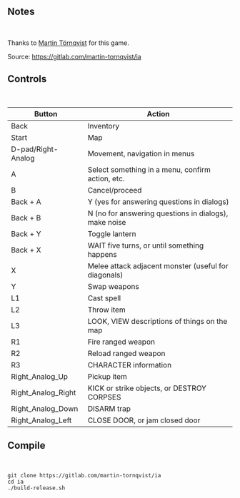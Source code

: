 
## Notes
<br/>

Thanks to [Martin Törnqvist](https://gitlab.com/martin-tornqvist/ia) for this game.

Source: https://gitlab.com/martin-tornqvist/ia
<br/>

## Controls
<br/>

| Button | Action |
|--|--|
| Back | Inventory |
| Start | Map |
| D-pad/Right-Analog | Movement, navigation in menus |
| A | Select something in a menu, confirm action, etc. |
| B | Cancel/proceed |
| Back + A | Y (yes for answering questions in dialogs) |
| Back + B | N (no for answering questions in dialogs), make noise |
| Back + Y | Toggle lantern |
| Back + X | WAIT five turns, or until something happens |
| X | Melee attack adjacent monster (useful for diagonals) |
| Y | Swap weapons |
| L1 | Cast spell |
| L2 | Throw item |
| L3 | LOOK, VIEW descriptions of things on the map |
| R1 | Fire ranged weapon |
| R2 | Reload ranged weapon |
| R3 | CHARACTER information |
| Right_Analog_Up | Pickup item |
| Right_Analog_Right | KICK or strike objects, or DESTROY CORPSES |
| Right_Analog_Down | DISARM trap |
| Right_Analog_Left | CLOSE DOOR, or jam closed door |

## Compile
<br/>

```shell 
git clone https://gitlab.com/martin-tornqvist/ia
cd ia
./build-release.sh
```